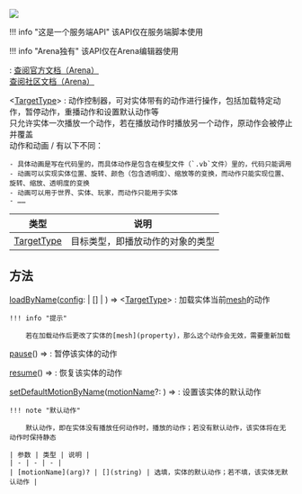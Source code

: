 <a href="https://github.com/qndm"><img src="https://img.shields.io/badge/%E8%B4%A1%E7%8C%AE%E8%80%85-qndm-blue"></img></a>

!!! info "这是一个服务端API"
    该API仅在服务端脚本使用

!!! info "Arena独有"
    该API仅在Arena编辑器使用

:   [查阅官方文档（Arena）](https://box3.yuque.com/staff-khn556/wupvz3/dikrnsd8s0c3zuoc)  
    [查阅社区文档（Arena）](https://www.yuque.com/box3lab/api/mddbf91xi6753mxg)

[](GameMotionController)<[TargetType](typeArg)>
:   [](GameMotionController)动作控制器，可对[](GameEntity)实体带有的动作进行操作，包括加载特定动作，暂停动作，重播动作和设置默认动作等  
    [](GameMotionController)只允许实体一次播放一个动作，若在播放动作时播放另一个动作，原动作会被停止并覆盖  
    动作[](GameMotionController)和动画[](Box3Animation) / [](GameAnimation)有以下不同：

    - 具体动画是写在代码里的，而具体动作是包含在模型文件（`.vb`文件）里的，代码只能调用
    - 动画可以实现实体位置、旋转、颜色（包含透明度）、缩放等的变换，而动作只能实现位置、旋转、缩放、透明度的变换
    - 动画可以用于世界、实体、玩家，而动作只能用于实体
    - ……

| 类型 | 说明 |
| - | - |
| [TargetType](typeArg) | 目标类型，即播放动作的对象的类型 |

## 方法
[loadByName](method)([config](arg): [](string) | [](GameMotionConfig)[] | [](GameMotionClipConfig)) => [](GameMotionHandler)<[TargetType](typeArg)>
:   加载实体当前[mesh](property)的动作

    !!! info "提示"

        若在加载动作后更改了实体的[mesh](property)，那么这个动作会无效，需要重新加载

[pause](method)() => [](void)
:   暂停该实体的动作

[resume](method)() => [](void)
:   恢复该实体的动作

[setDefaultMotionByName](method)([motionName](arg)?: [](string)) => [](void)
:   设置该实体的默认动作

    !!! note "默认动作"

        默认动作，即在实体没有播放任何动作时，播放的动作；若没有默认动作，该实体将在无动作时保持静态

    | 参数 | 类型 | 说明 |
    | - | - | - |
    | [motionName](arg)? | [](string) | 选填，实体的默认动作；若不填，该实体无默认动作 |

